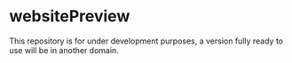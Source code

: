 # websitePreview

This repository is for under development purposes, a version fully ready to use will be in another domain.
